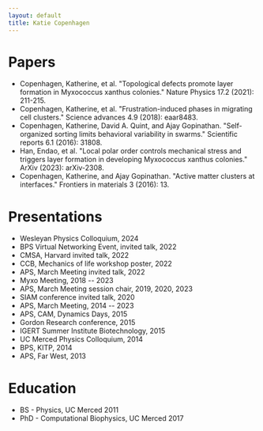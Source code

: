 ```yaml
---
layout: default
title: Katie Copenhagen
---
```


# Papers

- Copenhagen, Katherine, et al. "Topological defects promote layer formation in Myxococcus xanthus colonies." Nature Physics 17.2 (2021): 211-215.
- Copenhagen, Katherine, et al. "Frustration-induced phases in migrating cell clusters." Science advances 4.9 (2018): eaar8483.
- Copenhagen, Katherine, David A. Quint, and Ajay Gopinathan. "Self-organized sorting limits behavioral variability in swarms." Scientific reports 6.1 (2016): 31808.
- Han, Endao, et al. "Local polar order controls mechanical stress and triggers layer formation in developing Myxococcus xanthus colonies." ArXiv (2023): arXiv-2308.
- Copenhagen, Katherine, and Ajay Gopinathan. "Active matter clusters at interfaces." Frontiers in materials 3 (2016): 13.

# Presentations

- Wesleyan Physics Colloquium, 2024
- BPS Virtual Networking Event, invited talk, 2022
- CMSA, Harvard invited talk, 2022
- CCB, Mechanics of life workshop poster, 2022
- APS, March Meeting invited talk, 2022
- Myxo Meeting, 2018 -- 2023
- APS, March Meeting session chair, 2019, 2020, 2023
- SIAM conference invited talk, 2020
- APS, March Meeting, 2014 -- 2023
- APS, CAM, Dynamics Days, 2015
- Gordon Research conference, 2015
- IGERT Summer Institute Biotechnology, 2015
- UC Merced Physics Colloquium, 2014
- BPS, KITP, 2014
- APS, Far West, 2013

# Education

- BS - Physics, UC Merced 2011
- PhD - Computational Biophysics, UC Merced 2017